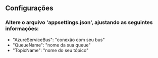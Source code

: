 
## Configurações
### Altere o arquivo 'appsettings.json', ajustando as seguintes informações:
- "AzureServiceBus": "conexão com seu bus"
- "QueueName": "nome da sua queue"
- "TopicName": "nome do seu tópico"

